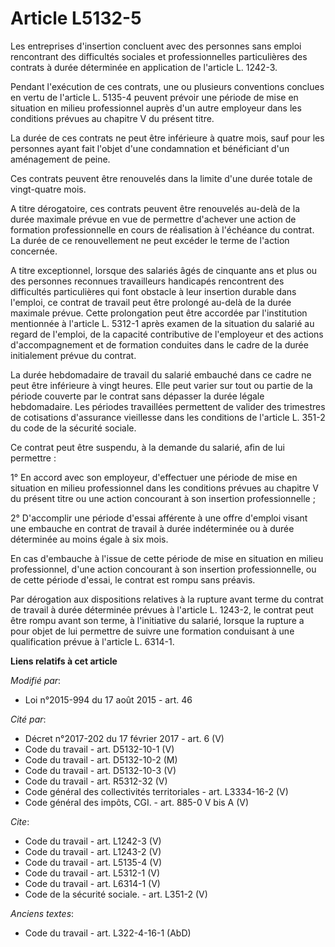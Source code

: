 # Article L5132-5

Les entreprises d'insertion concluent avec des personnes sans emploi rencontrant des difficultés sociales et professionnelles
particulières des contrats à durée déterminée en application de l'article L. 1242-3. 

Pendant l'exécution de ces contrats, une ou plusieurs conventions conclues en vertu de l'article L. 5135-4 peuvent prévoir
une période de mise en situation en milieu professionnel auprès d'un autre employeur dans les conditions prévues au chapitre
V du présent titre. 

La durée de ces contrats ne peut être inférieure à quatre mois, sauf pour les personnes ayant fait l'objet d'une condamnation
et bénéficiant d'un aménagement de peine. 

Ces contrats peuvent être renouvelés dans la limite d'une durée totale de vingt-quatre mois. 

A titre dérogatoire, ces contrats peuvent être renouvelés au-delà de la durée maximale prévue en vue de permettre d'achever
une action de formation professionnelle en cours de réalisation à l'échéance du contrat. La durée de ce renouvellement ne
peut excéder le terme de l'action concernée. 

A titre exceptionnel, lorsque des salariés âgés de cinquante ans et plus ou des personnes reconnues travailleurs handicapés
rencontrent des difficultés particulières qui font obstacle à leur insertion durable dans l'emploi, ce contrat de travail
peut être prolongé au-delà de la durée maximale prévue. Cette prolongation peut être accordée par l'institution mentionnée à
l'article L. 5312-1 après examen de la situation du salarié au regard de l'emploi, de la capacité contributive de l'employeur
et des actions d'accompagnement et de formation conduites dans le cadre de la durée initialement prévue du contrat. 

La durée hebdomadaire de travail du salarié embauché dans ce cadre ne peut être inférieure à vingt heures. Elle peut varier
sur tout ou partie de la période couverte par le contrat sans dépasser la durée légale hebdomadaire. Les périodes travaillées
permettent de valider des trimestres de cotisations d'assurance vieillesse dans les conditions de l'article L. 351-2 du code
de la sécurité sociale. 

Ce contrat peut être suspendu, à la demande du salarié, afin de lui permettre : 

1° En accord avec son employeur, d'effectuer une période de mise en situation en milieu professionnel dans les conditions
prévues au chapitre V du présent titre ou une action concourant à son insertion professionnelle ; 

2° D'accomplir une période d'essai afférente à une offre d'emploi visant une embauche en contrat de travail à durée
indéterminée ou à durée déterminée au moins égale à six mois. 

En cas d'embauche à l'issue de cette période de mise en situation en milieu professionnel, d'une action concourant à son
insertion professionnelle, ou de cette période d'essai, le contrat est rompu sans préavis. 

Par dérogation aux dispositions relatives à la rupture avant terme du contrat de travail à durée déterminée prévues à
l'article L. 1243-2, le contrat peut être rompu avant son terme, à l'initiative du salarié, lorsque la rupture a pour objet
de lui permettre de suivre une formation conduisant à une qualification prévue à l'article L. 6314-1.

**Liens relatifs à cet article**

_Modifié par_:

  - Loi n°2015-994 du 17 août 2015 - art. 46

_Cité par_:

  - Décret n°2017-202 du 17 février 2017 - art. 6 (V)
  - Code du travail - art. D5132-10-1 (V)
  - Code du travail - art. D5132-10-2 (M)
  - Code du travail - art. D5132-10-3 (V)
  - Code du travail - art. R5312-32 (V)
  - Code général des collectivités territoriales - art. L3334-16-2 (V)
  - Code général des impôts, CGI. - art. 885-0 V bis A (V)

_Cite_:

  - Code du travail - art. L1242-3 (V)
  - Code du travail - art. L1243-2 (V)
  - Code du travail - art. L5135-4 (V)
  - Code du travail - art. L5312-1 (V)
  - Code du travail - art. L6314-1 (V)
  - Code de la sécurité sociale. - art. L351-2 (V)

_Anciens textes_:

  - Code du travail - art. L322-4-16-1 (AbD)
